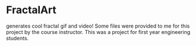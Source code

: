 # FractalArt
generates cool fractal gif and video!
Some files were provided to me for this project by the course instructor. This was a project for first year engineering students. 
